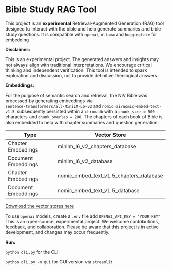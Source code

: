 # Bible Study RAG Tool

This project is an **experimental** Retrieval-Augmented Generation (RAG) tool designed to interact with the bible and
help generate summaries and bible study questions. It is compatible with <code>openai</code>, <code>ollama</code>
and <code>huggingface</code> for embedding.

**Disclaimer:**

This is an experimental project. The generated answers and insights may not always align with traditional
interpretations. We encourage critical thinking and independent verification. This tool is intended to spark exploration
and discussion, not to provide definitive theological answers.

**Embeddings:**

For the purpose of semantic search and retrieval, the NIV Bible was processed by generating embeddings via <code>
sentence-transformers/all-MiniLM-L6-v2</code> and <code>nomic-ai/nomic-embed-text-v1.5</code>, subsequently persisted
within a <code>chromadb</code> with a <code>chunk_size = 500</code> characters and <code>chunk_overlap = 200</code>.
The chapters of each book of Bible is also embedded to help with chapter summaries and question generation.

| Type               | Vector Store                            |
|--------------------|-----------------------------------------|
| Chapter Embbedings | minilm_l6_v2_chapters_database          |
| Document Embeddings | minilm_l6_v2_database                   |
| Chapter Embbedings | nomic_embed_text_v1.5_chapters_database |
| Document Embeddings | nomic_embed_text_v1.5_database          |

[Download the vector stores here](https://drive.google.com/drive/folders/17ILL-qkbBRCB7oQlS3o8lyCF59pc78ka?usp=sharing)

To use <code>openai</code> models, create a <code>.env</code> file add <code>OPENAI_API_KEY = "YOUR KEY"</code>
This is an open-source, experimental project. We welcome contributions, feedback, and collaboration. Please be aware
that this project is in active development, and changes may occur frequently.

**Run:**

<code>python cli.py</code> for the CLI

<code>python cli.py -m gui</code> for GUI version via <code>streamlit</code>
